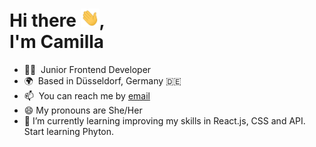 
<h1 align="left">Hi there <img src="https://raw.githubusercontent.com/ABSphreak/ABSphreak/master/gifs/Hi.gif" width="30">, <br/> I'm Camilla</h1>

- 👨‍💻  Junior Frontend Developer
- 🌍  Based in Düsseldorf, Germany 🇩🇪
- 📫  You can reach me by [email](mailto:hicamillacardoso@gmail.com)
- 😄  My pronouns are She/Her
- 🌱 I’m currently learning improving my skills in React.js, CSS and API. Start learning Phyton.
